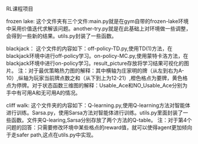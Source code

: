 RL课程项目

frozen lake: 这个文件夹有三个文件:main.py就是在gym自带的frozen-lake环境中采用价值迭代求解该问题。another-try.py就是在此基础上对环境做一些调整，会得到一些新的结果。utils.py封装了一些函数。

blackjack： 这个文件的内容如下：off-policy-TD.py,使用TD(1)方法，在blackjack环境中进行off-policy学习。on-policy-MC.py,使用蒙特卡洛方法，在blackjack环境中进行on-policy学习。result_picture存放将学习结果可视化的图片。 注：对于最优策略热力图的解释：其中横轴为庄家明的牌（从左到右为A-10）,纵轴为玩家当前牌点数之和（从下到上为12-21）,橙色格点为要牌，黄色格点为停牌。对于状态函数三维图的解释：Usable_Ace和NO_Usable_Ace分别为手中有可用A和无可用A的情况。

cliff walk: 这个文件夹的内容如下：Q-learning.py,使用Q-learning方法对智能体进行训练。Sarsa.py，使用Sarsa方法对智能体进行训练。utils.py里面封装了一些函数。文件夹Q-learing,Sarsa分别存放了两个方法的Q-table。 注：对于第4个问题的回答：只需要修改环境中某些格点的reward值，就可以使得agent更加倾向于走safer path,这点在utils.py中实现。
